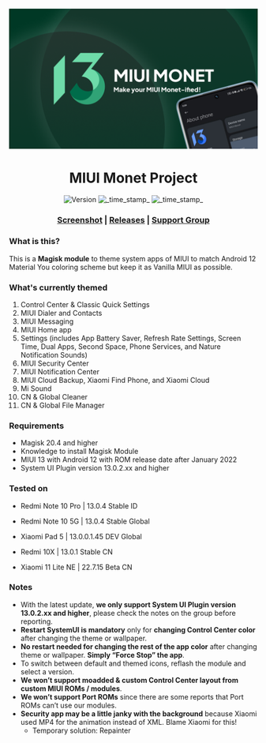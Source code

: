 ![MIUI Monet Project](https://raw.githubusercontent.com/MIUI-Monet-Project/.github/main/profile/Monet%20Updates%20New%20Banner.png)
<h1 align="center">MIUI Monet Project</h1>

<div align="center">
  <!-- Version -->
    <img src="https://img.shields.io/badge/Version-v3.0.0-blue.svg?longCache=true&style=popout-square"
      alt="Version" />
  <!-- Last Updated -->
    <img src="https://img.shields.io/badge/Updated-August 1, 2022-green.svg?longCache=true&style=flat-square"
      alt="_time_stamp_" />
  <!-- Min Magisk -->
    <img src="https://img.shields.io/badge/MinMagisk-20.4-red.svg?longCache=true&style=flat-square"
      alt="_time_stamp_" /></div>
</div>
<h3 align="center"><a href="https://miui-monet-project.github.io/Screenshot/">Screenshot</a> | <a href="https://github.com/MIUI-Monet-Project/Module/releases">Releases</a> | <a href="https://t.me/MIUIMonet">Support Group</a></h3> 

### What is this?

This is a **Magisk module** to theme system apps of MIUI to match Android 12 Material You coloring scheme but keep it as Vanilla MIUI as possible.

### What's currently themed

1. Control Center & Classic Quick Settings
2. MIUI Dialer and Contacts
3. MIUI Messaging
4. MIUI Home app
5. Settings (includes App Battery Saver, Refresh Rate Settings, Screen Time, Dual Apps, Second Space, Phone Services, and Nature Notification Sounds)
6. MIUI Security Center
7. MIUI Notification Center
8. MIUI Cloud Backup, Xiaomi Find Phone, and Xiaomi Cloud
9. Mi Sound
10. CN & Global Cleaner
11. CN & Global File Manager

### Requirements

- Magisk 20.4 and higher
- Knowledge to install Magisk Module
- MIUI 13 with Android 12 with ROM release date after January 2022
- System UI Plugin version 13.0.2.xx and higher

### Tested on

- Redmi Note 10 Pro | 13.0.4 Stable ID
- Redmi Note 10 5G | 13.0.4 Stable Global 
- Xiaomi Pad 5 | 13.0.0.1.45 DEV Global

- Redmi 10X | 13.0.1 Stable CN
- Xiaomi 11 Lite NE | 22.7.15 Beta CN

### Notes 

- With the latest update, **we only support System UI Plugin version 13.0.2.xx and higher**, please check the notes on the group before reporting.
- **Restart SystemUI is mandatory** only for **changing Control Center color** after changing the theme or wallpaper.
- **No restart needed for changing the rest of the app color** after changing theme or wallpaper. **Simply “Force Stop” the app**.
- To switch between default and themed icons, reflash the module and select a version.
- **We won’t support moadded & custom Control Center layout from custom MIUI ROMs / modules**.
- **We won’t support Port ROMs** since there are some reports that Port ROMs can’t use our modules.
- **Security app may be a little janky with the background** because Xiaomi used MP4 for the animation instead of XML. Blame Xiaomi for this! 
  - Temporary solution: Repainter
